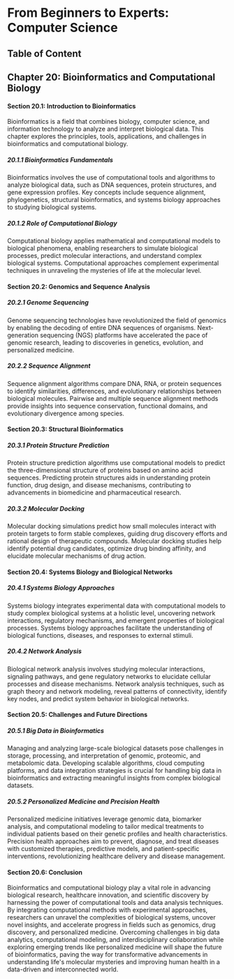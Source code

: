 # From Beginners to Experts: Computer Science
## Table of Content
## Chapter 20: Bioinformatics and Computational Biology

#### Section 20.1: Introduction to Bioinformatics

Bioinformatics is a field that combines biology, computer science, and information technology to analyze and interpret biological data. This chapter explores the principles, tools, applications, and challenges in bioinformatics and computational biology.

##### 20.1.1 Bioinformatics Fundamentals

Bioinformatics involves the use of computational tools and algorithms to analyze biological data, such as DNA sequences, protein structures, and gene expression profiles. Key concepts include sequence alignment, phylogenetics, structural bioinformatics, and systems biology approaches to studying biological systems.

##### 20.1.2 Role of Computational Biology

Computational biology applies mathematical and computational models to biological phenomena, enabling researchers to simulate biological processes, predict molecular interactions, and understand complex biological systems. Computational approaches complement experimental techniques in unraveling the mysteries of life at the molecular level.

#### Section 20.2: Genomics and Sequence Analysis

##### 20.2.1 Genome Sequencing

Genome sequencing technologies have revolutionized the field of genomics by enabling the decoding of entire DNA sequences of organisms. Next-generation sequencing (NGS) platforms have accelerated the pace of genomic research, leading to discoveries in genetics, evolution, and personalized medicine.

##### 20.2.2 Sequence Alignment

Sequence alignment algorithms compare DNA, RNA, or protein sequences to identify similarities, differences, and evolutionary relationships between biological molecules. Pairwise and multiple sequence alignment methods provide insights into sequence conservation, functional domains, and evolutionary divergence among species.

#### Section 20.3: Structural Bioinformatics

##### 20.3.1 Protein Structure Prediction

Protein structure prediction algorithms use computational models to predict the three-dimensional structure of proteins based on amino acid sequences. Predicting protein structures aids in understanding protein function, drug design, and disease mechanisms, contributing to advancements in biomedicine and pharmaceutical research.

##### 20.3.2 Molecular Docking

Molecular docking simulations predict how small molecules interact with protein targets to form stable complexes, guiding drug discovery efforts and rational design of therapeutic compounds. Molecular docking studies help identify potential drug candidates, optimize drug binding affinity, and elucidate molecular mechanisms of drug action.

#### Section 20.4: Systems Biology and Biological Networks

##### 20.4.1 Systems Biology Approaches

Systems biology integrates experimental data with computational models to study complex biological systems at a holistic level, uncovering network interactions, regulatory mechanisms, and emergent properties of biological processes. Systems biology approaches facilitate the understanding of biological functions, diseases, and responses to external stimuli.

##### 20.4.2 Network Analysis

Biological network analysis involves studying molecular interactions, signaling pathways, and gene regulatory networks to elucidate cellular processes and disease mechanisms. Network analysis techniques, such as graph theory and network modeling, reveal patterns of connectivity, identify key nodes, and predict system behavior in biological networks.

#### Section 20.5: Challenges and Future Directions

##### 20.5.1 Big Data in Bioinformatics

Managing and analyzing large-scale biological datasets pose challenges in storage, processing, and interpretation of genomic, proteomic, and metabolomic data. Developing scalable algorithms, cloud computing platforms, and data integration strategies is crucial for handling big data in bioinformatics and extracting meaningful insights from complex biological datasets.

##### 20.5.2 Personalized Medicine and Precision Health

Personalized medicine initiatives leverage genomic data, biomarker analysis, and computational modeling to tailor medical treatments to individual patients based on their genetic profiles and health characteristics. Precision health approaches aim to prevent, diagnose, and treat diseases with customized therapies, predictive models, and patient-specific interventions, revolutionizing healthcare delivery and disease management.

#### Section 20.6: Conclusion

Bioinformatics and computational biology play a vital role in advancing biological research, healthcare innovation, and scientific discovery by harnessing the power of computational tools and data analysis techniques. By integrating computational methods with experimental approaches, researchers can unravel the complexities of biological systems, uncover novel insights, and accelerate progress in fields such as genomics, drug discovery, and personalized medicine. Overcoming challenges in big data analytics, computational modeling, and interdisciplinary collaboration while exploring emerging trends like personalized medicine will shape the future of bioinformatics, paving the way for transformative advancements in understanding life's molecular mysteries and improving human health in a data-driven and interconnected world.
